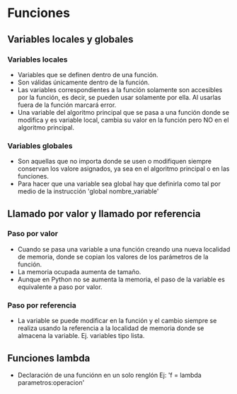 # Funciones

## Variables locales y globales

### Variables locales

- Variables que se definen dentro de una función.
- Son válidas únicamente dentro de la función.
- Las variables correspondientes a la función solamente son accesibles por la función, es decir, se pueden usar solamente por ella. Al usarlas fuera de la función marcará error.
- Una variable del algoritmo principal que se pasa a una función donde se modifica y es variable local, cambia su valor en la función pero NO en el algoritmo principal.

### Variables globales

- Son aquellas que no importa donde se usen o modifiquen siempre conservan los valore asignados, ya sea en el algoritmo principal o en las funciones.
- Para hacer que una variable sea global hay que definirla como tal por medio de la instrucción 'global nombre_variable'

## Llamado por valor y llamado por referencia

### Paso por valor

- Cuando se pasa una variable a una función creando una nueva localidad de memoria, donde se copian los valores de los parámetros de la función.
- La memoria ocupada aumenta de tamaño.
- Aunque en Python no se aumenta la memoria, el paso de la variable es equivalente a paso por valor.

### Paso por referencia

- La variable se puede modificar en la función y el cambio siempre se realiza usando la referencia a la localidad de memoria donde se almacena la variable. Ej. variables tipo lista.

## Funciones lambda

- Declaración de una funciónn en un solo renglón Ej:
  'f = lambda parametros:operacion'
